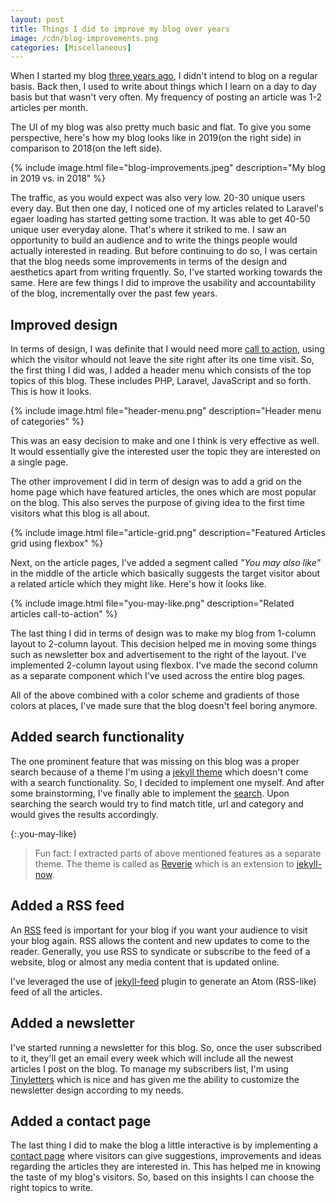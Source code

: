 ```yaml
---
layout: post
title: Things I did to improve my blog over years
image: /cdn/blog-improvements.png
categories: [Miscellaneous]
---
```


When I started my blog [three years ago](/Hello-World/), I didn't intend to blog on a regular basis. Back then, I used to write about things which I learn on a day to day basis but that wasn't very often. My frequency of posting an article was 1-2 articles per month.

The UI of my blog was also pretty much basic and flat. To give you some perspective, here's how my blog looks like in 2019(on the right side) in comparison to 2018(on the left side).

{% include image.html file="blog-improvements.jpeg" description="My blog in 2019 vs. in 2018" %}

The traffic, as you would expect was also very low. 20-30 unique users every day. But then one day, I noticed one of my articles related to Laravel's egaer loading has started getting some traction. It was able to get 40-50 unique user everyday alone. That's where it striked to me. I saw an opportunity to build an audience and to write the things people would actually interested in reading. But before continuing to do so, I was certain that the blog needs some improvements in terms of the design and aesthetics apart from writing frquently. So, I've started working towards the same. Here are few things I did to improve the usability and accountability of the blog, incrementally over the past few years. 

## Improved design

In terms of design, I was definite that I would need more [call to action](https://en.wikipedia.org/wiki/Call_to_action_(marketing)), using which the visitor whould not leave the site right after its one time visit. So, the first thing I did was, I added a header menu which consists of the top topics of this blog. These includes PHP, Laravel, JavaScript and so forth. This is how it looks.

{% include image.html file="header-menu.png" description="Header menu of categories" %}

This was an easy decision to make and one I think is very effective as well. It would essentially give the interested user the topic they are interested on a single page.

The other improvement I did in term of design was to add a grid on the home page which have featured articles, the ones which are most popular on the blog. This also serves the purpose of giving idea to the first time visitors what this blog is all about.

{% include image.html file="article-grid.png" description="Featured Articles grid using flexbox" %}

Next, on the article pages, I've added a segment called _"You may also like"_ in the middle of the article which basically suggests the target visitor about a related article which they might like. Here's how it looks like.

{% include image.html file="you-may-like.png" description="Related articles call-to-action" %}

The last thing I did in terms of design was to make my blog from 1-column layout to 2-column layout. This decision helped me in moving some things such as newsletter box and advertisement to the right of the layout. I've implemented 2-column layout using flexbox. I've made the second column as a separate component which I've used across the entire blog pages.

All of the above combined with a color scheme and gradients of those colors at places, I've made sure that the blog doesn't feel boring anymore.

## Added search functionality

The one prominent feature that was missing on this blog was a proper search because of a theme I'm using a [jekyll theme](https://github.com/barryclark/jekyll-now) which doesn't come with a search functionality. So, I decided to implement one myself. And after some brainstorming, I've finally able to implement the [search](/search/). Upon searching the search would try to find match title, url and category and would gives the results accordingly.

{:.you-may-like}
> Fun fact: I extracted parts of above mentioned features as a separate theme. The theme is called as [Reverie](https://github.com/amitmerchant1990/reverie) which is an extension to [jekyll-now](https://github.com/barryclark/jekyll-now).

## Added a RSS feed

An [RSS](https://en.wikipedia.org/wiki/RSS) feed is important for your blog if you want your audience to visit your blog again. RSS allows the content and new updates to come to the reader. Generally, you use RSS to syndicate or subscribe to the feed of a website, blog or almost any media content that is updated online.

I've leveraged the use of [jekyll-feed](https://github.com/jekyll/jekyll-feed) plugin to generate an Atom (RSS-like) feed of all the articles.

## Added a newsletter

I've started running a newsletter for this blog. So, once the user subscribed to it, they'll get an email every week which will include all the newest articles I post on the blog. To manage my subscribers list, I'm using [Tinyletters](https://tinyletter.com) which is nice and has given me the ability to customize the newsletter design according to my needs.

## Added a contact page

The last thing I did to make the blog a little interactive is by implementing a [contact page](https://www.amitmerchant.com/contact/) where visitors can give suggestions, improvements and ideas regarding the articles they are interested in. This has helped me in knowing the taste of my blog's visitors. So, based on this insights I can choose the right topics to write.
